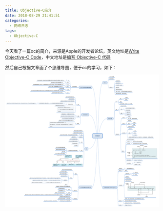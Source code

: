 ```yaml
---
title: Objective-C简介
date: 2018-08-29 21:41:51
categories:
  - 网络日志
tags:
  - Objective-C
---
```


今天看了一篇oc的简介，来源是Apple的开发者论坛，英文地址是[Write Objective-C Code](https://developer.apple.com/library/archive/referencelibrary/GettingStarted/RoadMapiOS-Legacy/chapters/WriteObjective-CCode/WriteObjective-CCode/WriteObjective-CCode.html)，中文地址是[编写 Objective-C 代码](https://developer.apple.com/library/archive/referencelibrary/GettingStarted/RoadMapiOSCh-Legacy/chapters/WriteObjective-CCode/WriteObjective-CCode/WriteObjective-CCode.html)

然后自己根据文章画了个思维导图，便于oc的学习，如下：

![编写 Objective-C 代码](https://raw.githubusercontent.com/x13945/image-bucket/master/img/OC%E7%AE%80%E4%BB%8B.png)
